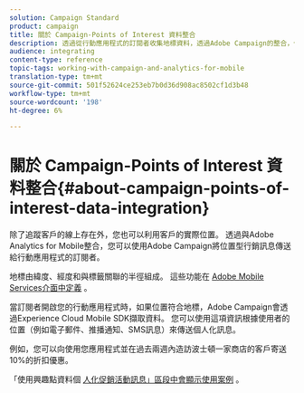 ```yaml
---
solution: Campaign Standard
product: campaign
title: 關於 Campaign-Points of Interest 資料整合
description: 透過從行動應用程式的訂閱者收集地標資料，透過Adobe Campaign的整合，傳送以位置為基礎的行銷訊息給訂閱者。
audience: integrating
content-type: reference
topic-tags: working-with-campaign-and-analytics-for-mobile
translation-type: tm+mt
source-git-commit: 501f52624ce253eb7b0d36d908ac8502cf1d3b48
workflow-type: tm+mt
source-wordcount: '198'
ht-degree: 6%

---
```



# 關於 Campaign-Points of Interest 資料整合{#about-campaign-points-of-interest-data-integration}

除了追蹤客戶的線上存在外，您也可以利用客戶的實際位置。 透過與Adobe Analytics for Mobile整合，您可以使用Adobe Campaign將位置型行銷訊息傳送給行動應用程式的訂閱者。

地標由緯度、經度和與標籤關聯的半徑組成。 這些功能在 [Adobe Mobile Services介面中定義](https://docs.adobe.com/content/help/en/mobile-services/using/home.html) 。

當訂閱者開啟您的行動應用程式時，如果位置符合地標，Adobe Campaign會透過Experience Cloud Mobile SDK擷取資料。 您可以使用這項資訊根據使用者的位置（例如電子郵件、推播通知、SMS訊息）來傳送個人化訊息。

例如，您可以向使用您應用程式並在過去兩週內造訪波士頓一家商店的客戶寄送10%的折扣優惠。

「使用興趣點資料個 [人化促銷活動訊息」區段中會顯示使用案例](../../integrating/using/personalizing-campaign-messages-with-point-of-interest-data.md) 。
